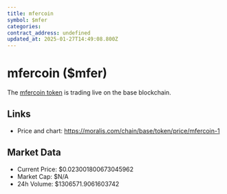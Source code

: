 ```yaml
---
title: mfercoin
symbol: $mfer
categories: 
contract_address: undefined
updated_at: 2025-01-27T14:49:08.800Z
---
```


# mfercoin ($mfer)
The [mfercoin token](https://moralis.com/chain/base/token/price/mfercoin-1) is trading live on the base blockchain.

## Links
- Price and chart: https://moralis.com/chain/base/token/price/mfercoin-1

## Market Data
- Current Price: $0.023001800673045962
- Market Cap: $N/A
- 24h Volume: $1306571.9061603742
